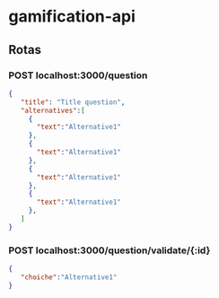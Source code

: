 # gamification-api

## Rotas

### POST localhost:3000/question

```json
{
   "title": "Title question",
   "alternatives":[
     {
       "text":"Alternative1"
     },
     {
       "text":"Alternative1"
     },
     {
       "text":"Alternative1"
     },
     {
       "text":"Alternative1"
     },
   ]
}
```

### POST localhost:3000/question/validate/{:id}
```json
{
   "choiche":"Alternative1"
}
```
